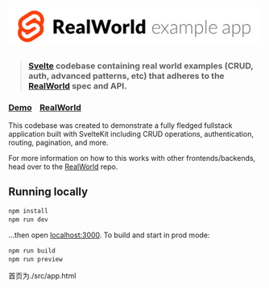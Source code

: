 # ![RealWorld Example App](logo.png)

> ### [Svelte](https://github.com/sveltejs/svelte) codebase containing real world examples (CRUD, auth, advanced patterns, etc) that adheres to the [RealWorld](https://github.com/gothinkster/realworld) spec and API.


### [Demo](https://realworld.svelte.dev)&nbsp;&nbsp;&nbsp;&nbsp;[RealWorld](https://github.com/gothinkster/realworld)


This codebase was created to demonstrate a fully fledged fullstack application built with SvelteKit including CRUD operations, authentication, routing, pagination, and more.

For more information on how to this works with other frontends/backends, head over to the [RealWorld](https://github.com/gothinkster/realworld) repo.


## Running locally

```bash
npm install
npm run dev
```

...then open [localhost:3000](http://localhost:3000). To build and start in prod mode:

```bash
npm run build
npm run preview
```
首页为./src/app.html
